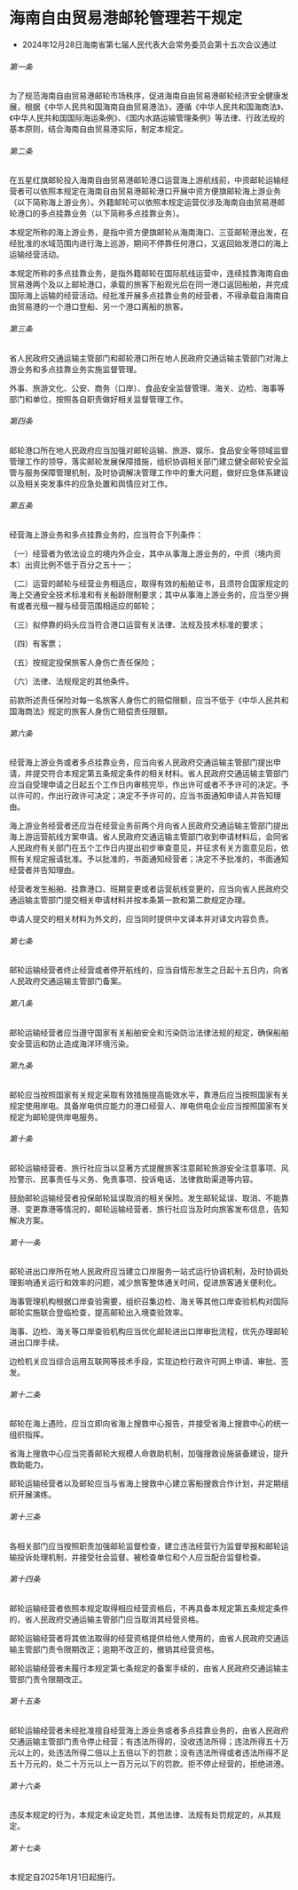 # 海南自由贸易港邮轮管理若干规定

- 2024年12月28日海南省第七届人民代表大会常务委员会第十五次会议通过

<!-- INFO END -->

###### 第一条

为了规范海南自由贸易港邮轮市场秩序，促进海南自由贸易港邮轮经济安全健康发展，根据《中华人民共和国海南自由贸易港法》，遵循《中华人民共和国海商法》、《中华人民共和国国际海运条例》、《国内水路运输管理条例》等法律、行政法规的基本原则，结合海南自由贸易港实际，制定本规定。

###### 第二条

在五星红旗邮轮投入海南自由贸易港邮轮港口运营海上游航线前，中资邮轮运输经营者可以依照本规定在海南自由贸易港邮轮港口开展中资方便旗邮轮海上游业务（以下简称海上游业务）。外籍邮轮可以依照本规定运营仅涉及海南自由贸易港邮轮港口的多点挂靠业务（以下简称多点挂靠业务）。

本规定所称的海上游业务，是指中资方便旗邮轮从海南海口、三亚邮轮港出发，在经批准的水域范围内进行海上巡游，期间不停靠任何港口，又返回始发港口的海上运输经营活动。

本规定所称的多点挂靠业务，是指外籍邮轮在国际航线运营中，连续挂靠海南自由贸易港两个及以上邮轮港口，承载的旅客下船观光后在同一港口返回船舶，并完成国际海上运输的经营活动。经批准开展多点挂靠业务的经营者，不得承载自海南自由贸易港的一个港口登船、另一个港口离船的旅客。

###### 第三条

省人民政府交通运输主管部门和邮轮港口所在地人民政府交通运输主管部门对海上游业务和多点挂靠业务实施监督管理。

外事、旅游文化、公安、商务（口岸）、食品安全监督管理、海关、边检、海事等部门和单位，按照各自职责做好相关监督管理工作。

###### 第四条

邮轮港口所在地人民政府应当加强对邮轮运输、旅游、娱乐、食品安全等领域监督管理工作的领导，落实邮轮发展保障措施，组织协调相关部门建立健全邮轮安全监管与服务保障管理机制，及时协调解决管理工作中的重大问题，做好应急体系建设以及相关突发事件的应急处置和舆情应对工作。

###### 第五条

经营海上游业务和多点挂靠业务的，应当符合下列条件：

（一）经营者为依法设立的境内外企业，其中从事海上游业务的，中资（境内资本）出资比例不低于百分之五十一；

（二）运营的邮轮与经营业务相适应，取得有效的船舶证书，且须符合国家规定的海上交通安全技术标准和有关船龄限制要求；其中从事海上游业务的，应当至少拥有或者光租一艘与经营范围相适应的邮轮；

（三）拟停靠的码头应当符合港口运营有关法律、法规及技术标准的要求；

（四）有客票；

（五）按规定投保旅客人身伤亡责任保险；

（六）法律、法规规定的其他条件。

前款所述责任保险对每一名旅客人身伤亡的赔偿限额，应当不低于《中华人民共和国海商法》规定的旅客人身伤亡赔偿责任限额。

###### 第六条

经营海上游业务或者多点挂靠业务，应当向省人民政府交通运输主管部门提出申请，并提交符合本规定第五条规定条件的相关材料。省人民政府交通运输主管部门应当自受理申请之日起五个工作日内审核完毕，作出许可或者不予许可的决定。予以许可的，作出行政许可决定；决定不予许可的，应当书面通知申请人并告知理由。

海上游业务经营者还应当在经营业务前两个月向省人民政府交通运输主管部门提出海上游运营航线方案申请。省人民政府交通运输主管部门收到申请材料后，会同省人民政府有关部门在五个工作日内提出初步审查意见，并征求有关方面意见后，依照有关规定报请批准。予以批准的，书面通知经营者；决定不予批准的，书面通知经营者并告知理由。

经营者发生船舶、挂靠港口、班期变更或者运营航线变更的，应当向省人民政府交通运输主管部门提交相关申请材料并按本条第一款和第二款规定办理。

申请人提交的相关材料为外文的，应当同时提供中文译本并对译文内容负责。

###### 第七条

邮轮运输经营者终止经营或者停开航线的，应当自情形发生之日起十五日内，向省人民政府交通运输主管部门备案。

###### 第八条

邮轮运输经营者应当遵守国家有关船舶安全和污染防治法律法规的规定，确保船舶安全营运和防止造成海洋环境污染。

###### 第九条

邮轮应当按照国家有关规定采取有效措施提高能效水平，靠港后应当按照国家有关规定使用岸电。具备岸电供应能力的港口经营人、岸电供电企业应当按照国家有关规定为邮轮提供岸电服务。

###### 第十条

邮轮运输经营者、旅行社应当以显著方式提醒旅客注意邮轮旅游安全注意事项、风险警示、民事责任与义务、免责事项、投诉电话、法律救助渠道等内容。

鼓励邮轮运输经营者投保邮轮延误取消的相关保险。发生邮轮延误、取消、不能靠港、变更靠港等情况的，邮轮运输经营者、旅行社应当及时向旅客发布信息，告知解决方案。

###### 第十一条

邮轮进出口岸所在地人民政府应当建立口岸服务一站式运行协调机制，及时协调处理影响通关运行和效率的问题，减少旅客整体通关时间，促进旅客通关便利化。

海事管理机构根据口岸查验需要，组织召集边检、海关等其他口岸查验机构对国际邮轮实施联合登临检查，提高邮轮出入境查验效率。

海事、边检、海关等口岸查验机构应当优化邮轮进出口岸审批流程，优先办理邮轮进出口岸手续。

边检机关应当综合运用互联网等技术手段，实现边检行政许可网上申请、审批、签发。

###### 第十二条

邮轮在海上遇险，应当立即向省海上搜救中心报告，并接受省海上搜救中心的统一组织指挥。

省海上搜救中心应当完善邮轮大规模人命救助机制，加强搜救设施装备建设，提升救助能力。

邮轮运输经营者以及邮轮应当与省海上搜救中心建立客船搜救合作计划，并定期组织开展演练。

###### 第十三条

各相关部门应当按照职责加强邮轮监督检查，建立违法经营行为监督举报和邮轮运输投诉处理机制，并接受社会监督。被检查单位和个人应当配合监督检查。

###### 第十四条

邮轮运输经营者依照本规定取得相应经营资格后，不再具备本规定第五条规定条件的，省人民政府交通运输主管部门应当取消其经营资格。

邮轮运输经营者将其依法取得的经营资格提供给他人使用的，由省人民政府交通运输主管部门责令限期改正；逾期不改正的，撤销其经营资格。

邮轮运输经营者未履行本规定第七条规定的备案手续的，由省人民政府交通运输主管部门责令限期改正。

###### 第十五条

邮轮运输经营者未经批准擅自经营海上游业务或者多点挂靠业务的，由省人民政府交通运输主管部门责令停止经营；有违法所得的，没收违法所得；违法所得五十万元以上的，处违法所得二倍以上五倍以下的罚款；没有违法所得或者违法所得不足五十万元的，处二十万元以上一百万元以下的罚款。拒不停止经营的，拒绝进港。

###### 第十六条

违反本规定的行为，本规定未设定处罚，其他法律、法规有处罚规定的，从其规定。

###### 第十七条

本规定自2025年1月1日起施行。
